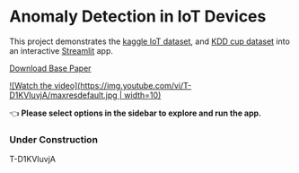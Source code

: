 # Anomaly Detection in IoT Devices

This project demonstrates the [kaggle IoT dataset]( https://www.kaggle.com/francoisxa/ds2ostraffictraces ), and [KDD cup dataset](https://kdd.ics.uci.edu/databases/kddcup99/kddcup99.html) into an interactive [Streamlit](https://streamlit.io) app.

[Download Base Paper](https://github.com/Jaseemck/Anomaly_Detection_App/raw/master/paper.pdf)

[![Watch the video](https://img.youtube.com/vi/T-D1KVIuvjA/maxresdefault.jpg | width=10)](https://youtu.be/T-D1KVIuvjA)



👈 **Please select options in the sidebar to explore and run the app.**

### Under Construction
T-D1KVIuvjA
